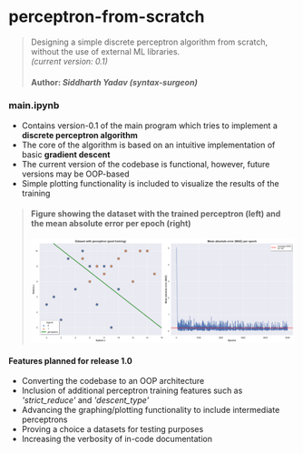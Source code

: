 # perceptron-from-scratch

> Designing a simple discrete perceptron algorithm from scratch, without the use of external ML libraries.<br>_(current version: 0.1)_
>
> #### Author: _Siddharth Yadav (syntax-surgeon)_

### main.ipynb

- Contains version-0.1 of the main program which tries to implement a **discrete perceptron algorithm**
- The core of the algorithm is based on an intuitive implementation of basic **gradient descent**
- The current version of the codebase is functional, however, future versions may be OOP-based
- Simple plotting functionality is included to visualize the results of the training

> #### Figure showing the dataset with the trained perceptron (left) and the mean absolute error per epoch (right)
>
> ![alt text](https://github.com/syntax-surgeon/perceptron-from-scratch/blob/main/readme_assets/training_plot.png?raw=true)

#### Features planned for release 1.0

- Converting the codebase to an OOP architecture
- Inclusion of additional perceptron training features such as _'strict_reduce'_ and _'descent_type'_
- Advancing the graphing/plotting functionality to include intermediate perceptrons
- Proving a choice a datasets for testing purposes
- Increasing the verbosity of in-code documentation
